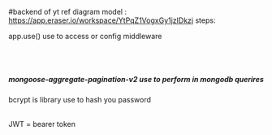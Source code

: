 #backend of yt
ref diagram model : https://app.eraser.io/workspace/YtPqZ1VogxGy1jzIDkzj
steps:
<p>app.use() use to access or config middleware</p><br><br>

<h5>mongoose-aggregate-pagination-v2   use to perform in mongodb querires</h5>


<p>bcrypt is library use to hash you password</p>

<br>
JWT = bearer token